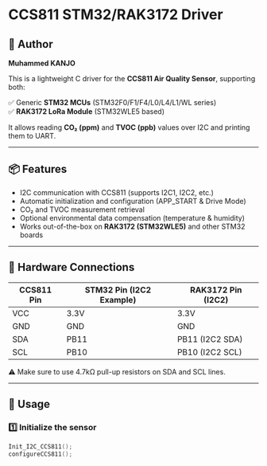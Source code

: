 # CCS811 STM32/RAK3172 Driver

## 👤 Author
**Muhammed KANJO**

This is a lightweight C driver for the **CCS811 Air Quality Sensor**, supporting both:

✅ Generic **STM32 MCUs** (STM32F0/F1/F4/L0/L4/L1/WL series)  
✅ **RAK3172 LoRa Module** (STM32WLE5 based)

It allows reading **CO₂ (ppm)** and **TVOC (ppb)** values over I2C and printing them to UART.

---

## 📦 Features
- I2C communication with CCS811 (supports I2C1, I2C2, etc.)
- Automatic initialization and configuration (APP_START & Drive Mode)
- CO₂ and TVOC measurement retrieval
- Optional environmental data compensation (temperature & humidity)
- Works out-of-the-box on **RAK3172 (STM32WLE5)** and other STM32 boards

---

## 🔌 Hardware Connections

| CCS811 Pin | STM32 Pin (I2C2 Example) | RAK3172 Pin (I2C2) |
|------------|---------------------------|---------------------|
| VCC        | 3.3V                      | 3.3V                |
| GND        | GND                       | GND                 |
| SDA        | PB11                      | PB11 (I2C2 SDA)     |
| SCL        | PB10                      | PB10 (I2C2 SCL)     |

⚠️ Make sure to use 4.7kΩ pull-up resistors on SDA and SCL lines.

---

## 📄 Usage

### 1️⃣ Initialize the sensor
```c
Init_I2C_CCS811();
configureCCS811();
